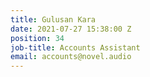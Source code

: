 ```yaml
---
title: Gulusan Kara
date: 2021-07-27 15:38:00 Z
position: 34
job-title: Accounts Assistant
email: accounts@novel.audio
---
```


